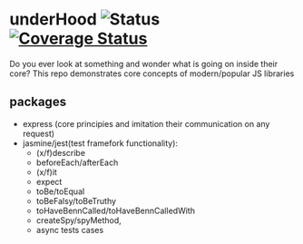 # underHood ![Status](https://travis-ci.com/eLeontev/underHood.svg?branch=master) [![Coverage Status](https://coveralls.io/repos/github/eLeontev/underHood/badge.svg?branch=linter)](https://coveralls.io/github/eLeontev/underHood?branch=linter)

Do you ever look at something and wonder what is going on inside their core?
This repo demonstrates core concepts of modern/popular JS libraries

## packages

-   express (core principies and imitation their communication on any request)
-   jasmine/jest(test framefork functionality):
    -   (x/f)describe
    -   beforeEach/afterEach
    -   (x/f)it
    -   expect
    -   toBe/toEqual
    -   toBeFalsy/toBeTruthy
    -   toHaveBennCalled/toHaveBennCalledWith
    -   createSpy/spyMethod,
    -   async tests cases
